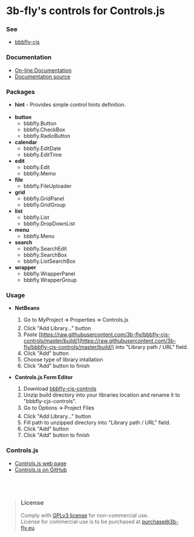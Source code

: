 3b-fly's controls for Controls.js
===========

### See

- [bbbfly-cjs](https://github.com/3b-fly/bbbfly-cjs)

### Documentation

- [On-line Documentation](https://3b-fly.github.io/bbbfly-cjs-controls/)
- [Documentation source](https://github.com/3b-fly/bbbfly-cjs-controls/tree/master/docs/)

### Packages

- **hint** - Provides simple control hints definition.<br/><br/>
- **button**
  - bbbfly.Button
  - bbbfly.CheckBox
  - bbbfly.RadioButton
- **calendar**
  - bbbfly.EditDate
  - bbbfly.EditTime
- **edit**
  - bbbfly.Edit
  - bbbfly.Memo
- **file**
  - bbbfly.FileUploader
- **grid**
  - bbbfly.GridPanel
  - bbbfly.GridGroup
- **list**
  - bbbfly.List
  - bbbfly.DropDownList
- **menu**
  - bbbfly.Menu
- **search**
  - bbbfly.SearchEdit
  - bbbfly.SearchBox
  - bbbfly.ListSearchBox
- **wrapper**
  - bbbfly.WrapperPanel
  - bbbfly.WrapperGroup

### Usage

- **NetBeans**

  1. Go to MyProject 🡪 Properties 🡪 Controls.js
  2. Click "Add Library..." button
  3. Paste [https://raw.githubusercontent.com/3b-fly/bbbfly-cjs-controls/master/build/](https://raw.githubusercontent.com/3b-fly/bbbfly-cjs-controls/master/build/) into "Library path / URL" field.
  4. Click "Add" button
  5. Choose type of library intallation
  6. Click "Add" button to finish

- **Controls.js Form Editor**

  1. Download [bbbfly-cjs-controls](https://github.com//3b-fly/bbbfly-cjs-controls/archive/master.zip)
  2. Unzip build directory into your libraries location and rename it to "bbbfly-cjs-controls".
  3. Go to Options 🡪 Project Files
  4. Click "Add Library..." button
  5. Fill path to unzipped directory into "Library path / URL" field.
  6. Click "Add" button
  7. Click "Add" button to finish

### Controls.js

- [Controls.js web page](http://controlsjs.com/)
- [Controls.js on GitHub](https://github.com/controlsjs/controls.js)

<br/>
<br/>

> ### License
> Comply with [GPLv3 license](http://www.gnu.org/licenses/gpl-3.0.html) for non-commercial use.<br/>
> License for commercial use is to be purchased at [purchase@3b-fly.eu](mailto:purchase@3b-fly.eu).
